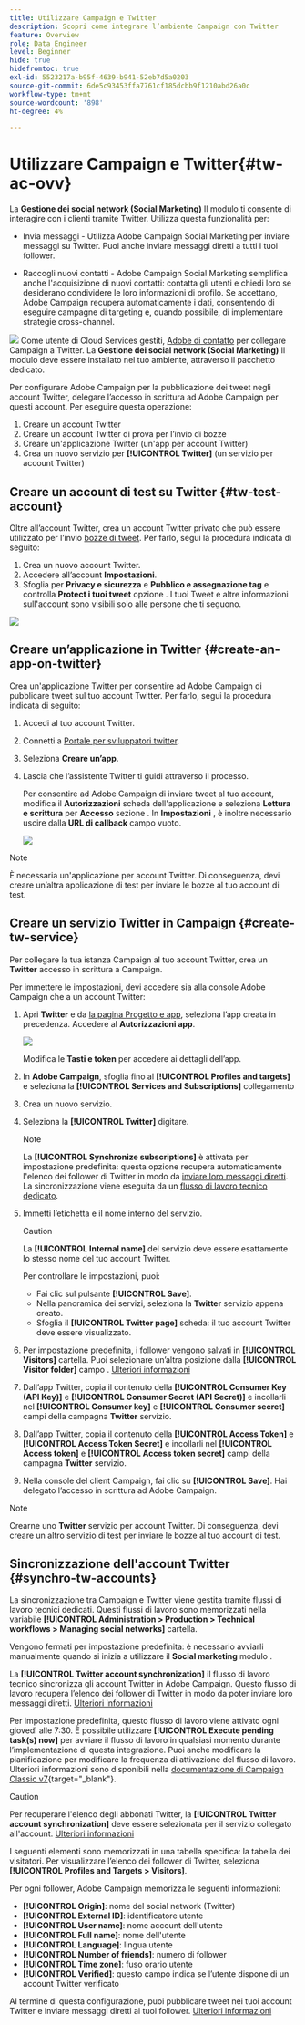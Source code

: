 ```yaml
---
title: Utilizzare Campaign e Twitter
description: Scopri come integrare l’ambiente Campaign con Twitter
feature: Overview
role: Data Engineer
level: Beginner
hide: true
hidefromtoc: true
exl-id: 5523217a-b95f-4639-b941-52eb7d5a0203
source-git-commit: 6de5c93453ffa7761cf185dcbb9f1210abd26a0c
workflow-type: tm+mt
source-wordcount: '898'
ht-degree: 4%

---
```


# Utilizzare Campaign e Twitter{#tw-ac-ovv}

La **Gestione dei social network (Social Marketing)** Il modulo ti consente di interagire con i clienti tramite Twitter. Utilizza questa funzionalità per:

* Invia messaggi - Utilizza Adobe Campaign Social Marketing per inviare messaggi su Twitter. Puoi anche inviare messaggi diretti a tutti i tuoi follower.

* Raccogli nuovi contatti - Adobe Campaign Social Marketing semplifica anche l&#39;acquisizione di nuovi contatti: contatta gli utenti e chiedi loro se desiderano condividere le loro informazioni di profilo. Se accettano, Adobe Campaign recupera automaticamente i dati, consentendo di eseguire campagne di targeting e, quando possibile, di implementare strategie cross-channel.

![](../assets/do-not-localize/speech.png)  Come utente di Cloud Services gestiti, [Adobe di contatto](../start/campaign-faq.md#support) per collegare Campaign a Twitter. La  **Gestione dei social network (Social Marketing)** Il modulo deve essere installato nel tuo ambiente, attraverso il pacchetto dedicato.


Per configurare Adobe Campaign per la pubblicazione dei tweet negli account Twitter, delegare l’accesso in scrittura ad Adobe Campaign per questi account. Per eseguire questa operazione:

1. Creare un account Twitter
1. Creare un account Twitter di prova per l’invio di bozze
1. Creare un&#39;applicazione Twitter (un&#39;app per account Twitter)
1. Crea un nuovo servizio per **[!UICONTROL Twitter]** (un servizio per account Twitter)

## Creare un account di test su Twitter {#tw-test-account}

Oltre all’account Twitter, crea un account Twitter privato che può essere utilizzato per l’invio [bozze di tweet](../send/twitter.md#send-tw-proofs). Per farlo, segui la procedura indicata di seguito:

1. Crea un nuovo account Twitter.
1. Accedere all’account  **Impostazioni**.
1. Sfoglia per **Privacy e sicurezza** e **Pubblico e assegnazione tag** e controlla **Protect i tuoi tweet** opzione . I tuoi Tweet e altre informazioni sull&#39;account sono visibili solo alle persone che ti seguono.

![](assets/social_tw_test_page.png)

## Creare un’applicazione in Twitter {#create-an-app-on-twitter}

Crea un&#39;applicazione Twitter per consentire ad Adobe Campaign di pubblicare tweet sul tuo account Twitter.  Per farlo, segui la procedura indicata di seguito:

1. Accedi al tuo account Twitter.
1. Connetti a [Portale per sviluppatori twitter](https://developer.twitter.com/en/apps).
1. Seleziona **Creare un’app**.
1. Lascia che l’assistente Twitter ti guidi attraverso il processo.

   Per consentire ad Adobe Campaign di inviare tweet al tuo account, modifica il **Autorizzazioni** scheda dell&#39;applicazione e seleziona **Lettura e scrittura** per **Accesso** sezione . In **Impostazioni** , è inoltre necessario uscire dalla **URL di callback** campo vuoto.

   ![](assets/social_tw_app.png)

>[!NOTE]
>
>È necessaria un&#39;applicazione per account Twitter. Di conseguenza, devi creare un’altra applicazione di test per inviare le bozze al tuo account di test.

## Creare un servizio Twitter in Campaign {#create-tw-service}

Per collegare la tua istanza Campaign al tuo account Twitter, crea un **Twitter** accesso in scrittura a Campaign.

Per immettere le impostazioni, devi accedere sia alla console Adobe Campaign che a un account Twitter:

1. Apri **Twitter** e da [la pagina Progetto e app](https://developer.twitter.com/en/portal/projects-and-apps), seleziona l’app creata in precedenza. Accedere al **Autorizzazioni app**.

   ![](assets/social_tw_service.png)

   Modifica le **Tasti e token** per accedere ai dettagli dell’app.

1. In **Adobe Campaign**, sfoglia fino al **[!UICONTROL Profiles and targets]** e seleziona la **[!UICONTROL Services and Subscriptions]** collegamento
1. Crea un nuovo servizio.
1. Seleziona la **[!UICONTROL Twitter]** digitare.

   >[!NOTE]
   >
   >La **[!UICONTROL Synchronize subscriptions]** è attivata per impostazione predefinita: questa opzione recupera automaticamente l&#39;elenco dei follower di Twitter in modo da [inviare loro messaggi diretti](../send/twitter.md#direct-tw-messages). La sincronizzazione viene eseguita da un [flusso di lavoro tecnico dedicato](#synchro-tw-accounts).

1. Immetti l’etichetta e il nome interno del servizio.

   >[!CAUTION]
   >
   >La **[!UICONTROL Internal name]** del servizio deve essere esattamente lo stesso nome del tuo account Twitter.

   Per controllare le impostazioni, puoi:

   * Fai clic sul pulsante **[!UICONTROL Save]**.
   * Nella panoramica dei servizi, seleziona la **Twitter** servizio appena creato.
   * Sfoglia il **[!UICONTROL Twitter page]** scheda: il tuo account Twitter deve essere visualizzato.

1. Per impostazione predefinita, i follower vengono salvati in **[!UICONTROL Visitors]** cartella. Puoi selezionare un’altra posizione dalla **[!UICONTROL Visitor folder]** campo . [Ulteriori informazioni](../send/twitter.md#direct-tw-messages)

1. Dall’app Twitter, copia il contenuto della **[!UICONTROL Consumer Key (API Key)]** e **[!UICONTROL Consumer Secret (API Secret)]** e incollarli nel **[!UICONTROL Consumer key]** e **[!UICONTROL Consumer secret]** campi della campagna **Twitter** servizio.

1. Dall’app Twitter, copia il contenuto della **[!UICONTROL Access Token]** e **[!UICONTROL Access Token Secret]** e incollarli nel **[!UICONTROL Access token]** e **[!UICONTROL Access token secret]** campi della campagna **Twitter** servizio.

1. Nella console del client Campaign, fai clic su **[!UICONTROL Save]**. Hai delegato l’accesso in scrittura ad Adobe Campaign.


>[!NOTE]
>
>Crearne uno **Twitter** servizio per account Twitter. Di conseguenza, devi creare un altro servizio di test per inviare le bozze al tuo account di test.

## Sincronizzazione dell&#39;account Twitter {#synchro-tw-accounts}

La sincronizzazione tra Campaign e Twitter viene gestita tramite flussi di lavoro tecnici dedicati. Questi flussi di lavoro sono memorizzati nella variabile **[!UICONTROL Administration > Production > Technical workflows > Managing social networks]** cartella.

Vengono fermati per impostazione predefinita: è necessario avviarli manualmente quando si inizia a utilizzare il **Social marketing** modulo .

La **[!UICONTROL Twitter account synchronization]** il flusso di lavoro tecnico sincronizza gli account Twitter in Adobe Campaign. Questo flusso di lavoro recupera l’elenco dei follower di Twitter in modo da poter inviare loro messaggi diretti. [Ulteriori informazioni](../send/twitter.md#direct-tw-messages)

Per impostazione predefinita, questo flusso di lavoro viene attivato ogni giovedì alle 7:30. È possibile utilizzare **[!UICONTROL Execute pending task(s) now]** per avviare il flusso di lavoro in qualsiasi momento durante l’implementazione di questa integrazione.  Puoi anche modificare la pianificazione per modificare la frequenza di attivazione del flusso di lavoro. Ulteriori informazioni sono disponibili nella [documentazione di Campaign Classic v7](https://experienceleague.adobe.com/docs/campaign-classic/using/automating-with-workflows/flow-control-activities/scheduler.html){target=&quot;_blank&quot;}.

>[!CAUTION]
>
>Per recuperare l&#39;elenco degli abbonati Twitter, la **[!UICONTROL Twitter account synchronization]** deve essere selezionata per il servizio collegato all&#39;account. [Ulteriori informazioni](#create-tw-service)

I seguenti elementi sono memorizzati in una tabella specifica: la tabella dei visitatori. Per visualizzare l’elenco dei follower di Twitter, seleziona **[!UICONTROL Profiles and Targets > Visitors]**.

Per ogni follower, Adobe Campaign memorizza le seguenti informazioni:

* **[!UICONTROL Origin]**: nome del social network (Twitter)
* **[!UICONTROL External ID]**: identificatore utente
* **[!UICONTROL User name]**: nome account dell&#39;utente
* **[!UICONTROL Full name]**: nome dell&#39;utente
* **[!UICONTROL Language]**: lingua utente
* **[!UICONTROL Number of friends]**: numero di follower
* **[!UICONTROL Time zone]**: fuso orario utente
* **[!UICONTROL Verified]**: questo campo indica se l’utente dispone di un account Twitter verificato

Al termine di questa configurazione, puoi pubblicare tweet nei tuoi account Twitter e inviare messaggi diretti ai tuoi follower. [Ulteriori informazioni](../send/twitter.md)
